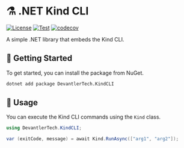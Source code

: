 # ⚗️ .NET Kind CLI

[![License](https://img.shields.io/badge/License-Apache_2.0-blue.svg)](https://opensource.org/licenses/Apache-2.0)
[![Test](https://github.com/devantler-tech/dotnet-kind-cli/actions/workflows/test.yaml/badge.svg)](https://github.com/devantler-tech/dotnet-kind-cli/actions/workflows/test.yaml)
[![codecov](https://codecov.io/gh/devantler-tech/dotnet-kind-cli/graph/badge.svg?token=RhQPb4fE7z)](https://codecov.io/gh/devantler-tech/dotnet-kind-cli)

A simple .NET library that embeds the Kind CLI.

## 🚀 Getting Started

To get started, you can install the package from NuGet.

```bash
dotnet add package DevantlerTech.KindCLI
```

## 📝 Usage

You can execute the Kind CLI commands using the `Kind` class.

```csharp
using DevantlerTech.KindCLI;

var (exitCode, message) = await Kind.RunAsync(["arg1", "arg2"]);
```
